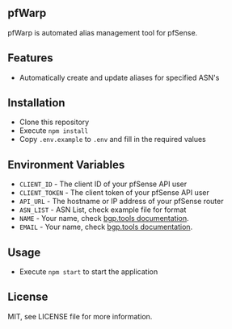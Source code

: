 ## pfWarp
pfWarp is automated alias management tool for pfSense.

## Features
* Automatically create and update aliases for specified ASN's

## Installation
* Clone this repository
* Execute `npm install`
* Copy `.env.example` to `.env` and fill in the required values

## Environment Variables
* `CLIENT_ID` - The client ID of your pfSense API user
* `CLIENT_TOKEN` - The client token of your pfSense API user
* `API_URL` - The hostname or IP address of your pfSense router
* `ASN_LIST` - ASN List, check example file for format
* `NAME` - Your name, check [bgp.tools documentation](https://bgp.tools/kb/api).
* `EMAIL` - Your name, check [bgp.tools documentation](https://bgp.tools/kb/api).

## Usage
* Execute `npm start` to start the application

## License
MIT, see LICENSE file for more information.
